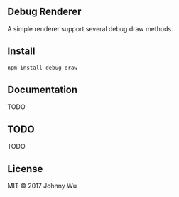 ## Debug Renderer

A simple renderer support several debug draw methods.

## Install

```bash
npm install debug-draw
```

## Documentation

TODO

## TODO

TODO

## License

MIT © 2017 Johnny Wu